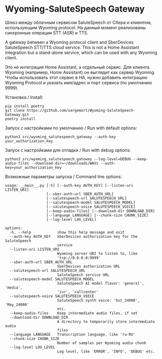 # Wyoming-SaluteSpeech Gateway

Шлюз между облачным сервисом SaluteSpeech от Сбера и клиентом, использующим Wyoming protocol. На данный момент реализованы синхронные операции STT (ASR) и TTS.

A gateway between a Wyoming protocol client and SberDevices SaluteSpeech STT/TTS cloud service. This is not a Home Assistant integration but a stand-alone service, which can be used with any Wyoming client.

Это не интеграция Home Assistant, а отдельный сервис. Для клиента Wyoming (например, Home Assistant) он выглядит как сервер Wyoming. Чтобы использовать этот сервис в HA, нужно добавить интеграцию Wyoming Protocol и указать имя/адрес и порт сервиса (по умолчанию 9999).

Установка / Install:
```commandline
pip install poetry
git clone https://github.com/sergemart/Wyoming-SaluteSpeech-Gateway.git
poetry install
```
Запуск с настройками по умолчанию / Run with default options:
```commandline
python3 src/wyoming_salutespeech_gateway --auth-key your_authorization_key
```
Запуск с настройками для отладки / Run with debug options:
```commandline
python3 src/wyoming_salutespeech_gateway --log-level=DEBUG --keep-audio-files --download-dir=~/downloads/WAVs --auth-key=your_authorization_key
```

Возможные параметры запуска / Command line options:
```commandline
usage: __main__.py [-h] [--auth-key AUTH_KEY] [--listen-uri LISTEN_URI]
                   [--sber-auth-url SBER_AUTH_URL]
                   [--salutespeech-url SALUTESPEECH_URL]
                   [--salutespeech-model SALUTESPEECH_MODEL]
                   [--salutespeech-voice SALUTESPEECH_VOICE]
                   [--keep-audio-files] [--download-dir DOWNLOAD_DIR]
                   [--language LANGUAGE] [--chunk-size CHUNK_SIZE]
                   [--log-level LOG_LEVEL]

options:
  -h, --help            show this help message and exit
  --auth-key AUTH_KEY   SberDevices authorization key for the SaluteSpeech
                        service
  --listen-uri LISTEN_URI
                        Wyoming server URI to listen to, like
                        'tcp://0.0.0.0:9999'
  --sber-auth-url SBER_AUTH_URL
                        SberDevices authorization URL
  --salutespeech-url SALUTESPEECH_URL
                        SaluteSpeech service URL
  --salutespeech-model SALUTESPEECH_MODEL
                        SaluteSpeech AI model flavor: 'general', 'media',
                        'ivr', 'callcenter'
  --salutespeech-voice SALUTESPEECH_VOICE
                        SaluteSpeech synth voice: 'Ost_24000', 'May_24000'
                        etc.
  --keep-audio-files    Keep intermediate audio files, if set
  --download-dir DOWNLOAD_DIR
                        A directory to temporarily store intermediate audio
                        files
  --language LANGUAGE   Transcription language, like 'ru-RU'
  --chunk-size CHUNK_SIZE
                        Number of samples per Wyoming audio chunk
  --log-level LOG_LEVEL
                        Log level, like 'ERROR', 'INFO', 'DEBUG' etc.

```
